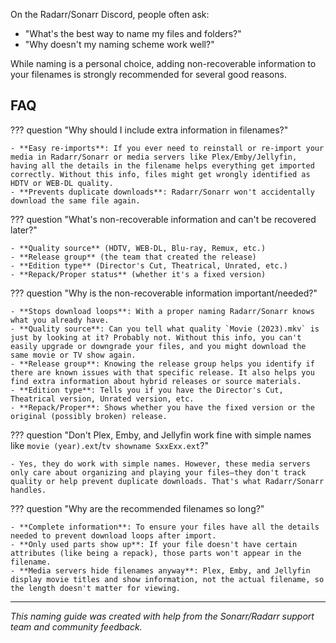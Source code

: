 <!-- markdownlint-disable MD041-->
On the Radarr/Sonarr Discord, people often ask:

- "What's the best way to name my files and folders?"
- "Why doesn't my naming scheme work well?"

While naming is a personal choice, adding non-recoverable information to your filenames is strongly recommended for several good reasons.

## FAQ

??? question "Why should I include extra information in filenames?"

    - **Easy re-imports**: If you ever need to reinstall or re-import your media in Radarr/Sonarr or media servers like Plex/Emby/Jellyfin, having all the details in the filename helps everything get imported correctly. Without this info, files might get wrongly identified as HDTV or WEB-DL quality.
    - **Prevents duplicate downloads**: Radarr/Sonarr won't accidentally download the same file again.

??? question "What's non-recoverable information and can't be recovered later?"

    - **Quality source** (HDTV, WEB-DL, Blu-ray, Remux, etc.)
    - **Release group** (the team that created the release)
    - **Edition type** (Director's Cut, Theatrical, Unrated, etc.)
    - **Repack/Proper status** (whether it's a fixed version)

??? question "Why is the non-recoverable information important/needed?"

    - **Stops download loops**: With a proper naming Radarr/Sonarr knows what you already have.
    - **Quality source**: Can you tell what quality `Movie (2023).mkv` is just by looking at it? Probably not. Without this info, you can't easily upgrade or downgrade your files, and you might download the same movie or TV show again.
    - **Release group**: Knowing the release group helps you identify if there are known issues with that specific release. It also helps you find extra information about hybrid releases or source materials.
    - **Edition type**: Tells you if you have the Director's Cut, Theatrical version, Unrated version, etc.
    - **Repack/Proper**: Shows whether you have the fixed version or the original (possibly broken) release.

??? question "Don't Plex, Emby, and Jellyfin work fine with simple names like `movie (year).ext`/`tv showname SxxExx.ext`?"

    - Yes, they do work with simple names. However, these media servers only care about organizing and playing your files—they don't track quality or help prevent duplicate downloads. That's what Radarr/Sonarr handles.

??? question "Why are the recommended filenames so long?"

    - **Complete information**: To ensure your files have all the details needed to prevent download loops after import.
    - **Only used parts show up**: If your file doesn't have certain attributes (like being a repack), those parts won't appear in the filename.
    - **Media servers hide filenames anyway**: Plex, Emby, and Jellyfin display movie titles and show information, not the actual filename, so the length doesn't matter for viewing.

---

*This naming guide was created with help from the Sonarr/Radarr support team and community feedback.*
<!-- markdownlint-enable MD041-->
